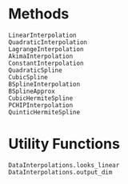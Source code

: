 # Methods

```@docs
LinearInterpolation
QuadraticInterpolation
LagrangeInterpolation
AkimaInterpolation
ConstantInterpolation
QuadraticSpline
CubicSpline
BSplineInterpolation
BSplineApprox
CubicHermiteSpline
PCHIPInterpolation
QuinticHermiteSpline
```

# Utility Functions

```@docs
DataInterpolations.looks_linear
DataInterpolations.output_dim
```
